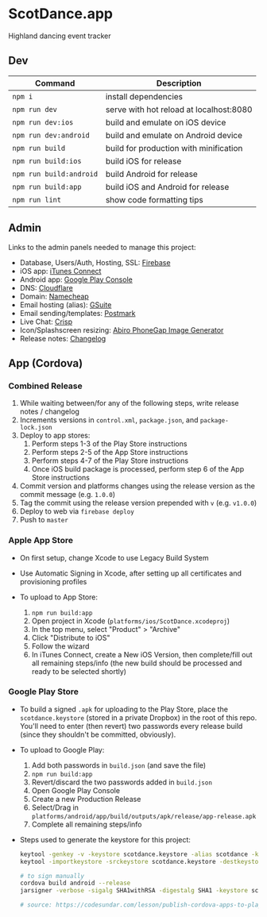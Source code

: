# ScotDance.app

Highland dancing event tracker


## Dev

Command | Description
--- | ---
`npm i` | install dependencies
`npm run dev` | serve with hot reload at localhost:8080
`npm run dev:ios` | build and emulate on iOS device
`npm run dev:android` | build and emulate on Android device
`npm run build` | build for production with minification
`npm run build:ios` | build iOS for release
`npm run build:android` | build Android for release
`npm run build:app` | build iOS and Android for release
`npm run lint` | show code formatting tips


## Admin

Links to the admin panels needed to manage this project:

* Database, Users/Auth, Hosting, SSL: [Firebase](https://console.firebase.google.com/u/0/project/firebase-scotdance/database/scotdance/data)
* iOS app: [iTunes Connect](https://itunesconnect.apple.com/WebObjects/iTunesConnect.woa/ra/ng/app/1386475626)
* Android app: [Google Play Console](https://play.google.com/apps/publish/?account=6715160108161692003#AppDashboardPlace:p=info.mismith.scotdance&appid=4972780107515202457)
* DNS: [Cloudflare](https://dash.cloudflare.com/f9b1ba7aa72b02f28e63a13fd4aa7184/scotdance.app)
* Domain: [Namecheap](https://ap.www.namecheap.com/domains/domaincontrolpanel/scotdance.app)
* Email hosting (alias): [GSuite](https://admin.google.com)
* Email sending/templates: [Postmark](https://account.postmarkapp.com/servers/4370108/overview)
* Live Chat: [Crisp](https://app.crisp.chat/website/160e5d08-deea-4187-a21b-39762a904c26/inbox/)
* Icon/Splashscreen resizing: [Abiro PhoneGap Image Generator](http://pgicons.abiro.com/)
* Release notes: [Changelog](./CHANGELOG.md)


## App (Cordova)

### Combined Release

1. While waiting between/for any of the following steps, write release notes / changelog
2. Increments versions in `control.xml`, `package.json`, and `package-lock.json`
3. Deploy to app stores:
    1. Perform steps 1-3 of the Play Store instructions
    2. Perform steps 2-5 of the App Store instructions
    3. Perform steps 4-7 of the Play Store instructions
    4. Once iOS build package is processed, perform step 6 of the App Store instructions
4. Commit version and platforms changes using the release version as the commit message (e.g. `1.0.0`)
5. Tag the commit using the release version prepended with `v` (e.g. `v1.0.0`)
6. Deploy to web via `firebase deploy`
7. Push to `master`

### Apple App Store

* On first setup, change Xcode to use Legacy Build System
* Use Automatic Signing in Xcode, after setting up all certificates and provisioning profiles
* To upload to App Store:

    1. `npm run build:app`
    2. Open project in Xcode (`platforms/ios/ScotDance.xcodeproj`)
    3. In the top menu, select "Product" > "Archive"
    4. Click "Distribute to iOS"
    5. Follow the wizard
    6. In iTunes Connect, create a New iOS Version, then complete/fill out all remaining steps/info (the new build should be processed and ready to be selected shortly)

### Google Play Store

* To build a signed `.apk` for uploading to the Play Store, place the `scotdance.keystore` (stored in a private Dropbox) in the root of this repo. You'll need to enter (then revert) two passwords every release build (since they shouldn't be committed, obviously).
* To upload to Google Play:

    1. Add both passwords in `build.json` (and save the file)
    2. `npm run build:app`
    3. Revert/discard the two passwords added in `build.json`
    4. Open Google Play Console
    5. Create a new Production Release
    6. Select/Drag in `platforms/android/app/build/outputs/apk/release/app-release.apk`
    7. Complete all remaining steps/info

* Steps used to generate the keystore for this project:
    ``` bash
    keytool -genkey -v -keystore scotdance.keystore -alias scotdance -keyalg RSA -keysize 2048 -validity 10000
    keytool -importkeystore -srckeystore scotdance.keystore -destkeystore scotdance.keystore -deststoretype pkcs12

    # to sign manually
    cordova build android --release
    jarsigner -verbose -sigalg SHA1withRSA -digestalg SHA1 -keystore scotdance.keystore platforms/android/app/build/outputs/apk/release/app-release-unsigned.apk scotdance

    # source: https://codesundar.com/lesson/publish-cordova-apps-to-playstore/
    ```
